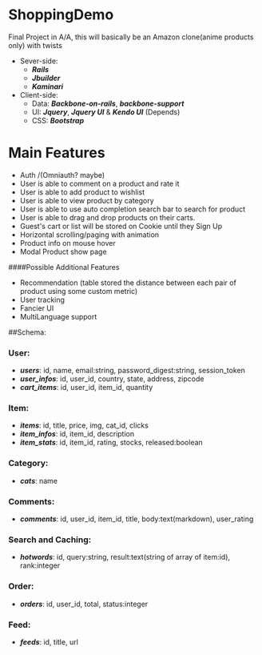 ShoppingDemo
============

Final Project in A/A, this will basically be an Amazon clone(anime products only) with twists


* Sever-side: 
    + **_Rails_**
    + **_Jbuilder_**
    + **_Kaminari_**
* Client-side: 
    + Data: **_Backbone-on-rails_**, **_backbone-support_**
    + UI:  **_Jquery_**, **_Jquery UI_** & **_Kendo UI_** (Depends)
    + CSS: **_Bootstrap_**

Main Features
========
  * Auth /(Omniauth? maybe)
  * User is able to comment on a product and rate it
  * User is able to add product to wishlist
  * User is able to view product by category
  * User is able to use auto completion search bar to search for product
  * User is able to drag and drop products on their carts. 
  * Guest's cart or list will be stored on Cookie until they Sign Up
  * Horizontal scrolling/paging with animation 
  * Product info on mouse hover
  * Modal Product show page

####Possible Additional Features
  * Recommendation (table stored the distance between each pair of product using some custom metric)
  * User tracking
  * Fancier UI
  * MultiLanguage support

##Schema:
### User:
  * **_users_**: id, name, email:string, password_digest:string, session\_token
  * **_user\_infos_**: id, user\_id, country, state, address, zipcode
  * **_cart\_items_**: id, user\_id, item\_id, quantity

### Item:
  * **_items_**: id, title, price, img, cat\_id, clicks
  * **_item\_infos_**: id, item\_id, description
  * **_item\_stats_**: id, item\_id, rating, stocks, released:boolean

### Category:
  * **_cats_**: name

### Comments:
 * **_comments_**: id, user\_id, item\_id, title, body:text(markdown), user\_rating

### Search and Caching:
* **_hotwords_**: id, query:string, result:text(string of array of item:id), rank:integer

### Order:
* **_orders_**: id, user\_id, total, status:integer 


### Feed:
* **_feeds_**: id, title, url



